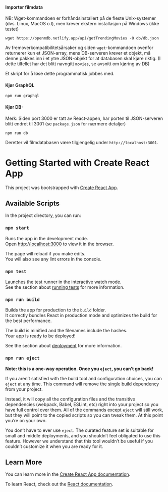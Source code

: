 #### Importer filmdata

NB: Wget-kommandoen er forhåndsinstallert på de fleste Unix-systemer (dvs. Linux, MacOS o.l), men krever ekstern installasjon på Windows (ikke testet)

```
wget https://openmdb.netlify.app/api/getTrendingMovies -O db/db.json
```

Av fremoverkompatibilitetsårsaker og siden `wget`-kommandoen ovenfor returnerer kun et JSON-array, mens DB-serveren krever et objekt, må denne pakkes inn i et ytre JSON-objekt for at databasen skal kjøre riktig. (I dette tilfellet har det blitt navngitt `movies`, se avsnitt om kjøring av DB)

Et skript for å løse dette programmatisk jobbes med.



#### Kjør GraphQL

```
npm run graphql
```



#### Kjør DB:

Merk: Siden port 3000 er tatt av React-appen, har porten til JSON-serveren blitt endret til 3001 (se `package.json` for nærmere detaljer)

```
npm run db
```

Deretter vil filmdatabasen være tilgjengelig under `http://localhost:3001`.

# Getting Started with Create React App

This project was bootstrapped with [Create React App](https://github.com/facebook/create-react-app).

## Available Scripts

In the project directory, you can run:

### `npm start`

Runs the app in the development mode.\
Open [http://localhost:3000](http://localhost:3000) to view it in the browser.

The page will reload if you make edits.\
You will also see any lint errors in the console.

### `npm test`

Launches the test runner in the interactive watch mode.\
See the section about [running tests](https://facebook.github.io/create-react-app/docs/running-tests) for more information.

### `npm run build`

Builds the app for production to the `build` folder.\
It correctly bundles React in production mode and optimizes the build for the best performance.

The build is minified and the filenames include the hashes.\
Your app is ready to be deployed!

See the section about [deployment](https://facebook.github.io/create-react-app/docs/deployment) for more information.

### `npm run eject`

**Note: this is a one-way operation. Once you `eject`, you can’t go back!**

If you aren’t satisfied with the build tool and configuration choices, you can `eject` at any time. This command will remove the single build dependency from your project.

Instead, it will copy all the configuration files and the transitive dependencies (webpack, Babel, ESLint, etc) right into your project so you have full control over them. All of the commands except `eject` will still work, but they will point to the copied scripts so you can tweak them. At this point you’re on your own.

You don’t have to ever use `eject`. The curated feature set is suitable for small and middle deployments, and you shouldn’t feel obligated to use this feature. However we understand that this tool wouldn’t be useful if you couldn’t customize it when you are ready for it.

## Learn More

You can learn more in the [Create React App documentation](https://facebook.github.io/create-react-app/docs/getting-started).

To learn React, check out the [React documentation](https://reactjs.org/).
